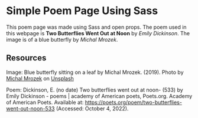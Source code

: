 # Simple Poem Page Using Sass

This poem page was made using Sass and open props. The poem used in this 
webpage is **Two Butterflies Went Out at Noon** by *Emily Dickinson*. The image is of a blue butterfly by *Michal Mrozek*.

## Resources
Image: Blue butterfly sitting on a leaf by Michal Mrozek. (2019). 
Photo by <a href="https://unsplash.com/@miqul?utm_source=unsplash&utm_medium=referral&utm_content=creditCopyText">Michal Mrozek</a> on <a href="https://unsplash.com/s/photos/blue-butterfly?utm_source=unsplash&utm_medium=referral&utm_content=creditCopyText">Unsplash</a>
  
Poem: Dickinson, E. (no date) Two butterflies went out at noon- (533) by Emily Dickinson - poems | academy of American poets, Poets.org. Academy of American Poets. Available at: https://poets.org/poem/two-butterflies-went-out-noon-533 (Accessed: October 4, 2022). 